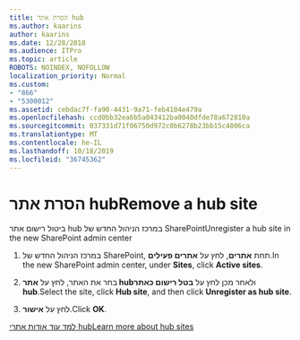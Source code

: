```yaml
---
title: הסרת אתר hub
ms.author: kaarins
author: kaarins
ms.date: 12/28/2018
ms.audience: ITPro
ms.topic: article
ROBOTS: NOINDEX, NOFOLLOW
localization_priority: Normal
ms.custom:
- "866"
- "5300012"
ms.assetid: cebdac7f-fa90-4431-9a71-feb4104e479a
ms.openlocfilehash: ccd0bb32ea6b5a043412ba0040dfde78a672810a
ms.sourcegitcommit: 037331d71f06750d972c0b6278b23bb15c4806ca
ms.translationtype: MT
ms.contentlocale: he-IL
ms.lasthandoff: 10/18/2019
ms.locfileid: "36745362"
---
```

# <a name="remove-a-hub-site"></a><span data-ttu-id="19147-102">הסרת אתר hub</span><span class="sxs-lookup"><span data-stu-id="19147-102">Remove a hub site</span></span>

<span data-ttu-id="19147-103">ביטול רישום אתר hub במרכז הניהול החדש של SharePoint</span><span class="sxs-lookup"><span data-stu-id="19147-103">Unregister a hub site in the new SharePoint admin center</span></span>
  
1. <span data-ttu-id="19147-104">במרכז הניהול החדש של SharePoint, תחת **אתרים**, לחץ על **אתרים פעילים**.</span><span class="sxs-lookup"><span data-stu-id="19147-104">In the new SharePoint admin center, under **Sites**, click **Active sites**.</span></span>

2. <span data-ttu-id="19147-105">בחר את האתר, לחץ על **אתר hub**ולאחר מכן לחץ על **בטל רישום כאתר hub**.</span><span class="sxs-lookup"><span data-stu-id="19147-105">Select the site, click **Hub site**, and then click **Unregister as hub site**.</span></span>

3. <span data-ttu-id="19147-106">לחץ על **אישור**.</span><span class="sxs-lookup"><span data-stu-id="19147-106">Click **OK**.</span></span>

[<span data-ttu-id="19147-107">למד עוד אודות אתרי hub</span><span class="sxs-lookup"><span data-stu-id="19147-107">Learn more about hub sites</span></span>](https://support.office.com/article/what-is-a-sharepoint-hub-site-fe26ae84-14b7-45b6-a6d1-948b3966427f)
  